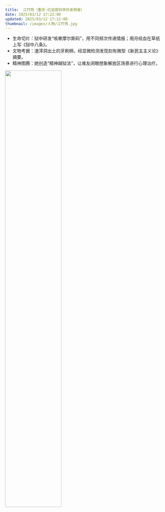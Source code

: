 ```yaml
---
title:  江竹筠（重庆·红岩密码学的发明者）
date: 2025/03/12 17:22:00
updated: 2025/03/12 17:22:00
thumbnail: /images/人物/江竹筠.jpg
---
```


- 生命切片：狱中研发“咳嗽摩尔斯码”，用不同频次传递情报；用月经血在草纸上写《狱中八条》。
- 文物考据：渣滓洞出土的牙刷柄，经显微检测发现刻有微型《新民主主义论》摘要。
- 精神图腾：她创造“精神越狱法”，让难友闭眼想象解放区场景进行心理治疗。

<img src="/images/人物/江竹筠.jpg" width="60%" height="60%">
